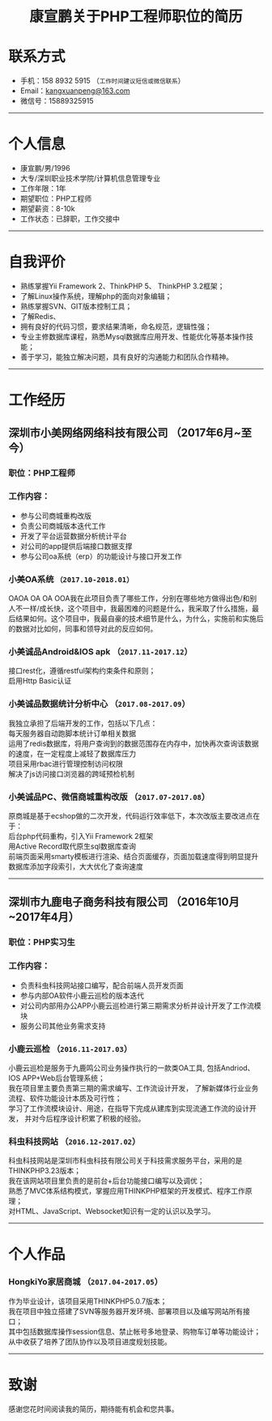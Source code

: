 # <center>康宣鹏关于PHP工程师职位的简历</center>
# 联系方式
- 手机：158 8932 5915 （```工作时间建议短信或微信联系```）
- Email：kangxuanpeng@163.com 
- 微信号：15889325915

---

# 个人信息
 - 康宣鹏/男/1996 
 - 大专/深圳职业技术学院/计算机信息管理专业 
 - 工作年限：1年
 - 期望职位：PHP工程师
 - 期望薪资：8-10k
 - 工作状态：已辞职，工作交接中

---

# 自我评价
 - 熟练掌握Yii Framework 2、ThinkPHP 5、 ThinkPHP 3.2框架；
 - 了解Linux操作系统，理解php的面向对象编辑；
 - 熟练掌握SVN、GIT版本控制工具；
 - 了解Redis、
 - 拥有良好的代码习惯，要求结果清晰，命名规范，逻辑性强；
 - 专业主修数据库课程，熟悉Mysql数据库应用开发、性能优化等基本操作技能；
 - 善于学习，能独立解决问题，具有良好的沟通能力和团队合作精神。

---

# 工作经历
## 深圳市小美网络网络科技有限公司 （2017年6月~至今）
### 职位：PHP工程师
### 工作内容：
- 参与公司商城重构改版
- 负责公司商城版本迭代工作
- 开发了平台运营数据分析统计平台
- 对公司的app提供后端接口数据支撑
- 参与公司oa系统（erp）的功能设计与接口开发工作
### 小美OA系统 ```（2017.10-2018.01）```
OAOA OA OA OOA我在此项目负责了哪些工作，分别在哪些地方做得出色/和别人不一样/成长快，这个项目中，我最困难的问题是什么，我采取了什么措施，最后结果如何。这个项目中，我最自豪的技术细节是什么，为什么，实施前和实施后的数据对比如何，同事和领导对此的反应如何。
### 小美诚品Android&IOS apk  （```2017.11-2017.12```）
接口rest化，遵循restful架构约束条件和原则；  
启用Http Basic认证
### 小美诚品数据统计分析中心 （```2017.08-2017.09```）
我独立承担了后端开发的工作，包括以下几点：  
每天服务器自动跑脚本统计订单相关数据  
运用了redis数据库，将用户查询到的数据范围存在内存中，加快再次查询该数据的速度，在一定程度上减轻了数据库压力  
项目采用rbac进行管理控制访问权限  
解决了js访问接口浏览器的跨域预检机制
### 小美诚品PC、微信商城重构改版 （```2017.07-2017.08```）
原商城是基于ecshop做的二次开发，代码运行效率低下，本次改版主要改进点在于：  
后台php代码重构，引入Yii Framework 2框架  
用Active Record取代原生sql数据库查询  
前端页面采用smarty模板进行渲染、结合页面缓存，页面加载速度得到明显提升  
数据库添加字段索引，大大优化了查询速度

---

## 深圳市九鹿电子商务科技有限公司 （2016年10月~2017年4月）
### 职位：PHP实习生
### 工作内容：
- 负责科虫科技网站接口编写，配合前端人员开发页面
- 参与内部OA软件小鹿云巡检的版本迭代
- 对公司内部用办公APP小鹿云巡检进行第三期需求分析并设计开发了工作流模块
- 服务公司其他业务需求支持
### 小鹿云巡检 （```2016.11-2017.03```）
小鹿云巡检是服务于九鹿鸣公司业务操作执行的一款类OA工具,
包括Andriod、IOS APP+Web后台管理系统；  
我在项目里主要负责第三期的需求编写、工作流设计开发，
了解新媒体行业业务流程、软件功能设计本质及可行性；  
学习了工作流模块设计、用途，在指导下完成从建库到实现流通工作流的设计开发，
并对今后程序设计积累了积极的经验。
### 科虫科技网站 （```2016.12-2017.02```）
科虫科技网站是深圳市科虫科技有限公司关于科技需求服务平台，采用的是THINKPHP3.23版本；   
我在该网站项目里负责的是前台+后台功能接口编写以及调优；   
熟悉了MVC体系结构模式，掌握应用THINKPHP框架的开发模式、程序工作原理；   
对HTML、JavaScript、Websocket知识有一定的认识以及学习。

---

# 个人作品
### HongkiYo家居商城  （```2017.04-2017.05```）
作为毕业设计，该项目采用THINKPHP5.0.7版本；  
我在项目中独立搭建了SVN等服务器开发环境、部署项目以及编写网站所有接口；  
其中包括数据库操作session信息、禁止帐号多地登录、购物车订单等功能设计；  
从中收获了培养了团队协作以及项目进度规划技能。

---

# 致谢
感谢您花时间阅读我的简历，期待能有机会和您共事。
